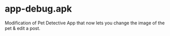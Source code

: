 # app-debug.apk

Modification of Pet Detective App that now lets you change the image of the pet & edit a post. 
